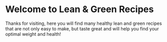# Welcome to Lean & Green Recipes

Thanks for visiting, here you will find many healthy lean and green recipes that are not only easy to make, but taste great and will help you find your optimal weight and health!